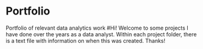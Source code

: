 # Portfolio
Portfolio of relevant data analytics work
#Hi! Welcome to some projects I have done over the years as a data analyst. Within each project folder, there is a text file with information on when this was created. Thanks!